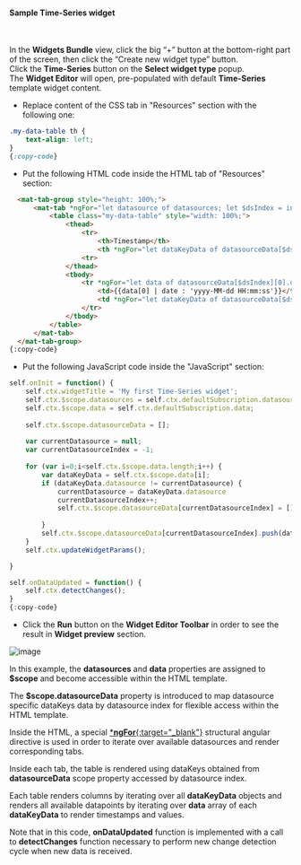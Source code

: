 #### Sample Time-Series widget

<div class="divider"></div>
<br/>

In the **Widgets Bundle** view, click the big “+” button at the bottom-right part of the screen, then click the “Create new widget type” button.<br>
Click the **Time-Series** button on the **Select widget type** popup.<br>
The **Widget Editor** will open, pre-populated with default **Time-Series** template widget content.

 - Replace content of the CSS tab in "Resources" section with the following one:

```css
.my-data-table th {
    text-align: left;
}
{:copy-code}
```

 - Put the following HTML code inside the HTML tab of "Resources" section:

```html
  <mat-tab-group style="height: 100%;">
      <mat-tab *ngFor="let datasource of datasources; let $dsIndex = index" label="{{datasource.name}}">
          <table class="my-data-table" style="width: 100%;">
              <thead>
                  <tr>
                      <th>Timestamp</th>
                      <th *ngFor="let dataKeyData of datasourceData[$dsIndex]">{{dataKeyData.dataKey.label}}</th>
                  <tr>          
              </thead>
              <tbody>
                  <tr *ngFor="let data of datasourceData[$dsIndex][0].data; let $dataIndex = index">
                      <td>{{data[0] | date : 'yyyy-MM-dd HH:mm:ss'}}</td>
                      <td *ngFor="let dataKeyData of datasourceData[$dsIndex]">{{dataKeyData.data[$dataIndex] && dataKeyData.data[$dataIndex][1]}}</td>
                  </tr>      
              </tbody>          
          </table>          
      </mat-tab>       
  </mat-tab-group>
{:copy-code}
```

 - Put the following JavaScript code inside the "JavaScript" section:

```javascript
self.onInit = function() {
    self.ctx.widgetTitle = 'My first Time-Series widget';
    self.ctx.$scope.datasources = self.ctx.defaultSubscription.datasources;
    self.ctx.$scope.data = self.ctx.defaultSubscription.data;
    
    self.ctx.$scope.datasourceData = [];
    
    var currentDatasource = null;
    var currentDatasourceIndex = -1;
    
    for (var i=0;i<self.ctx.$scope.data.length;i++) {
        var dataKeyData = self.ctx.$scope.data[i];
        if (dataKeyData.datasource != currentDatasource) {
            currentDatasource = dataKeyData.datasource
            currentDatasourceIndex++;
            self.ctx.$scope.datasourceData[currentDatasourceIndex] = [];
            
        } 
        self.ctx.$scope.datasourceData[currentDatasourceIndex].push(dataKeyData);
    }
    self.ctx.updateWidgetParams();

}

self.onDataUpdated = function() {
    self.ctx.detectChanges();
}
{:copy-code}
```

 - Click the **Run** button on the **Widget Editor Toolbar** in order to see the result in **Widget preview** section.

![image](${helpBaseUrl}/help/images/widget/editor/examples/timeseries-widget-sample.png)

In this example, the <span trigger-style="fontSize: 16px;" trigger-text="<b>subscription</b>" tb-help-popup="widget/editor/widget_js_subscription_object"></span> **datasources** and **data** properties are assigned to **$scope** and become accessible within the HTML template.

The **$scope.datasourceData** property is introduced to map datasource specific dataKeys data by datasource index for flexible access within the HTML template.

Inside the HTML, a special [***ngFor**{:target="_blank"}](https://angular.io/api/common/NgForOf) structural angular directive is used in order to iterate over available datasources and render corresponding tabs.

Inside each tab, the table is rendered using dataKeys obtained from **datasourceData** scope property accessed by datasource index.<br>

Each table renders columns by iterating over all **dataKeyData** objects and renders all available datapoints by iterating over **data** array of each **dataKeyData** to render timestamps and values.

Note that in this code, **onDataUpdated** function is implemented with a call to **detectChanges** function necessary to perform new change detection cycle when new data is received.

<br/>
<br/>
